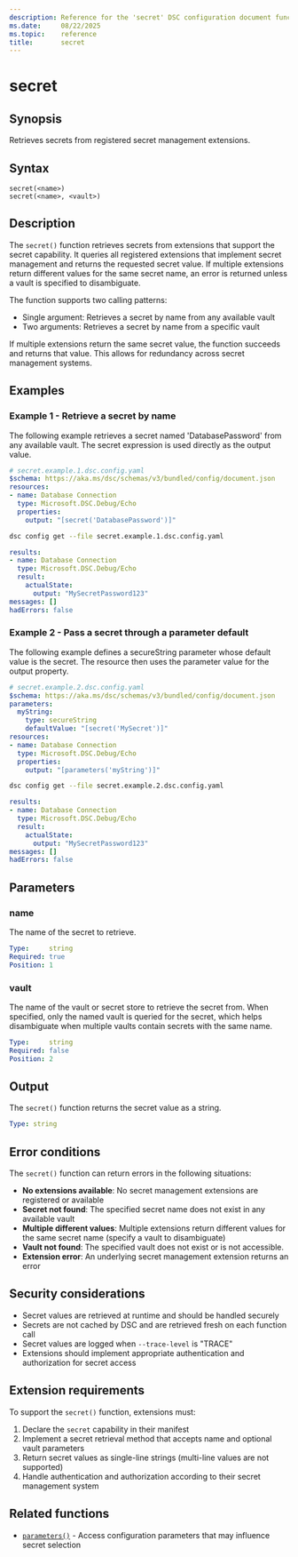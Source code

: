 ```yaml
---
description: Reference for the 'secret' DSC configuration document function
ms.date:     08/22/2025
ms.topic:    reference
title:       secret
---
```


# secret

## Synopsis

Retrieves secrets from registered secret management extensions.

## Syntax

```Syntax
secret(<name>)
secret(<name>, <vault>)
```

## Description

The `secret()` function retrieves secrets from extensions that support the
secret capability. It queries all registered extensions that implement secret
management and returns the requested secret value. If multiple extensions
return different values for the same secret name, an error is returned unless
a vault is specified to disambiguate.

The function supports two calling patterns:

- Single argument: Retrieves a secret by name from any available vault
- Two arguments: Retrieves a secret by name from a specific vault

If multiple extensions return the same secret value, the function succeeds and
returns that value. This allows for redundancy across secret management
systems.

## Examples

### Example 1 - Retrieve a secret by name

The following example retrieves a secret named 'DatabasePassword' from any
available vault. The secret expression is used directly as the output value.

```yaml
# secret.example.1.dsc.config.yaml
$schema: https://aka.ms/dsc/schemas/v3/bundled/config/document.json
resources:
- name: Database Connection
  type: Microsoft.DSC.Debug/Echo
  properties:
    output: "[secret('DatabasePassword')]"
```

```bash
dsc config get --file secret.example.1.dsc.config.yaml
```

```yaml
results:
- name: Database Connection
  type: Microsoft.DSC.Debug/Echo
  result:
    actualState:
      output: "MySecretPassword123"
messages: []
hadErrors: false
```

### Example 2 - Pass a secret through a parameter default

The following example defines a secureString parameter whose default value
is the secret. The resource then uses the parameter value for the output
property.

```yaml
# secret.example.2.dsc.config.yaml
$schema: https://aka.ms/dsc/schemas/v3/bundled/config/document.json
parameters:
  myString:
    type: secureString
    defaultValue: "[secret('MySecret')]"
resources:
- name: Database Connection
  type: Microsoft.DSC.Debug/Echo
  properties:
    output: "[parameters('myString')]"
```

```bash
dsc config get --file secret.example.2.dsc.config.yaml
```

```yaml
results:
- name: Database Connection
  type: Microsoft.DSC.Debug/Echo
  result:
    actualState:
      output: "MySecretPassword123"
messages: []
hadErrors: false
```

## Parameters

### name

The name of the secret to retrieve.

```yaml
Type:     string
Required: true
Position: 1
```

### vault

The name of the vault or secret store to retrieve the secret from. When
specified, only the named vault is queried for the secret, which helps
disambiguate when multiple vaults contain secrets with the same name.

```yaml
Type:     string
Required: false
Position: 2
```

## Output

The `secret()` function returns the secret value as a string.

```yaml
Type: string
```

## Error conditions

The `secret()` function can return errors in the following situations:

- **No extensions available**: No secret management extensions are registered
  or available
- **Secret not found**: The specified secret name does not exist in any
  available vault
- **Multiple different values**: Multiple extensions return different values
  for the same secret name (specify a vault to disambiguate)
- **Vault not found**: The specified vault does not exist or is not accessible.
- **Extension error**: An underlying secret management extension returns an
  error

## Security considerations

- Secret values are retrieved at runtime and should be handled securely
- Secrets are not cached by DSC and are retrieved fresh on each function call
- Secret values are logged when `--trace-level` is "TRACE"
- Extensions should implement appropriate authentication and authorization for
  secret access

## Extension requirements

To support the `secret()` function, extensions must:

1. Declare the `secret` capability in their manifest
2. Implement a secret retrieval method that accepts name and optional vault
   parameters
3. Return secret values as single-line strings (multi-line values are not
   supported)
4. Handle authentication and authorization according to their secret
   management system

## Related functions

- [`parameters()`][00] - Access configuration parameters that may influence
  secret selection

<!-- Link reference definitions -->
[00]: ./parameters.md
